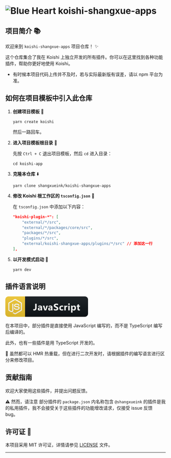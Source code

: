 # <img src="https://raw.githubusercontent.com/Tarikul-Islam-Anik/Animated-Fluent-Emojis/master/Emojis/Smilies/Blue%20Heart.png" alt="Blue Heart" width="25" height="25" /> koishi-shangxue-apps 

## 项目简介  📚

欢迎来到 `koishi-shangxue-apps` 项目仓库！ ✨

这个仓库集合了我在 Koishi 上独立开发的所有插件。你可以在这里找到各种功能插件，帮助你更好地使用 Koishi。

- 有时候本项目代码上传并不及时，若与实际最新版有误差，请以 npm 平台为准。


## 如何在项目模板中引入此仓库

1. **创建项目模板**  🚀
   ```shell
   yarn create koishi
   ```
   然后一路回车。

2. **进入项目模板根目录**  📂

   先按 `Ctrl + C` 退出项目模板，然后 `cd` 进入目录：
   ```shell
   cd koishi-app
   ```

3. **克隆本仓库** ⬇️
   ```shell
   yarn clone shangxueink/koishi-shangxue-apps
   ```

4. **修改 Koishi 根工作区的 `tsconfig.json`** 📝

   在 `tsconfig.json` 中添加以下内容：
   ```json
   "koishi-plugin-*": [
       "external/*/src",
       "external/*/packages/core/src",
       "packages/*/src",
       "plugins/*/src",
       "external/koishi-shangxue-apps/plugins/*/src" // 添加这一行
   ],
   ```
 
5. **以开发模式启动**  🚧
   ```shell
   yarn dev
   ```

## 插件语言说明 
<img src="https://raw.githubusercontent.com/MikeCodesDotNET/ColoredBadges/master/svg/dev/languages/js.svg" alt="js" style="max-width: 100%;">


在本项目中，部分插件是直接使用 JavaScript  编写的，而不是 TypeScript 编写后编译的。

此外，也有一些插件是用 TypeScript 开发的。

🔄 虽然都可以 HMR 热重载，但在进行二次开发时，请根据插件的编写语言进行区分来修改项目。


## 贡献指南

欢迎大家使用这些插件，并提出问题反馈。

⚠️ 然而，请注意 部分插件的 `package.json` 内名称包含 `@shangxueink` 的插件是我的私用插件，我不会接受关于这些插件的功能增改请求，仅接受 issue 反馈 bug。


## 许可证 📜

本项目采用 MIT 许可证，详情请参见 [LICENSE](./LICENSE) 文件。

---
